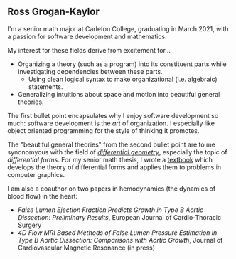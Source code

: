 ## Ross Grogan-Kaylor

I'm a senior math major at Carleton College, graduating in March 2021, with a passion for software development and mathematics.

My interest for these fields derive from excitement for...

- Organizing a theory (such as a program) into its constituent parts while investigating dependencies between these parts.
    - Using clean logical syntax to make organizational (i.e. algebraic) statements.
- Generalizing intuitions about space and motion into beautiful general theories. 

The first bullet point encapsulates why I enjoy software development so much: software development is the *art* of organization. I especially like object oriented programming for the style of thinking it promotes.

The "beautiful general theories" from the second bullet point are to me synonomyous with the field of [*differential geometry*](https://en.wikipedia.org/wiki/Differential_geometry), especially the topic of *differential forms*. For my senior math thesis, I wrote a [textbook](https://github.com/rossgk2/tensors__differential_forms__computer_graphics) which develops the theory of differential forms and applies them to problems in computer graphics.

I am also a coauthor on two papers in hemodynamics (the dynamics of blood flow) in the heart:
- *False Lumen Ejection Fraction Predicts Growth in Type B Aortic Dissection: Preliminary Results*, European Journal of Cardio-Thoracic Surgery
- *4D Flow MRI Based Methods of False Lumen Pressure Estimation in Type B Aortic Dissection: Comparisons with Aortic Growth*, Journal of Cardiovascular Magnetic Resonance (in press)
